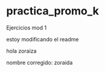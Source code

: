 # practica_promo_k
Ejercicios mod 1

estoy modificando el readme

hola zoraiza

nombre corregido: zoraida